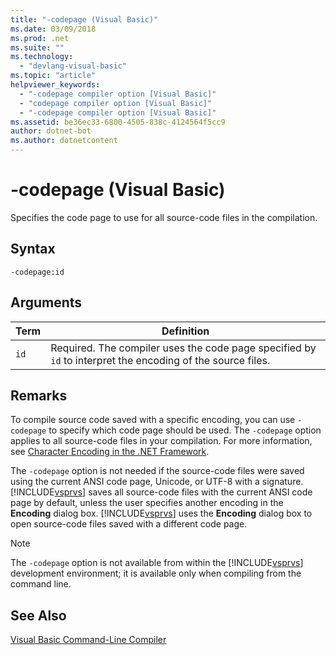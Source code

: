 ```yaml
---
title: "-codepage (Visual Basic)"
ms.date: 03/09/2018
ms.prod: .net
ms.suite: ""
ms.technology: 
  - "devlang-visual-basic"
ms.topic: "article"
helpviewer_keywords: 
  - "-codepage compiler option [Visual Basic]"
  - "codepage compiler option [Visual Basic]"
  - "-codepage compiler option [Visual Basic]"
ms.assetid: be36ec33-6800-4505-838c-4124564f5cc9
author: dotnet-bot
ms.author: dotnetcontent
---
```

# -codepage (Visual Basic)
Specifies the code page to use for all source-code files in the compilation.  
  
## Syntax  
  
```  
-codepage:id  
```  
  
## Arguments  
  
|Term|Definition|  
|---|---|  
|`id`|Required. The compiler uses the code page specified by `id` to interpret the encoding of the source files.|  
  
## Remarks  
 To compile source code saved with a specific encoding, you can use `-codepage` to specify which code page should be used. The `-codepage` option applies to all source-code files in your compilation. For more information, see [Character Encoding in the .NET Framework](http://msdn.microsoft.com/library/bf6d9823-4c2d-48af-b280-919c5af66ae9).  
  
 The `-codepage` option is not needed if the source-code files were saved using the current ANSI code page, Unicode, or UTF-8 with a signature. [!INCLUDE[vsprvs](~/includes/vsprvs-md.md)] saves all source-code files with the current ANSI code page by default, unless the user specifies another encoding in the **Encoding** dialog box. [!INCLUDE[vsprvs](~/includes/vsprvs-md.md)] uses the **Encoding** dialog box to open source-code files saved with a different code page.  
  
> [!NOTE]
>  The `-codepage` option is not available from within the [!INCLUDE[vsprvs](~/includes/vsprvs-md.md)] development environment; it is available only when compiling from the command line.  
  
## See Also  
 [Visual Basic Command-Line Compiler](../../../visual-basic/reference/command-line-compiler/index.md)
